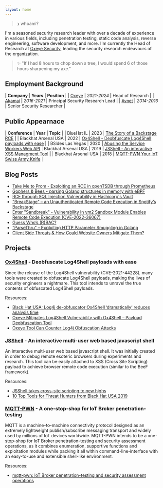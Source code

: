```yaml
---
layout: home
---
```


> `❯` whoami?

I'm a seasoned security research leader with over a decade of experience in various fields, including penetration testing, static code analysis, reverse engineering, software development, and more. I'm currently the Head of Research at [Oxeye Security](https://www.oxeye.io/), leading the security research endeavours of the organization.

> ✨ "If I had 8 hours to chop down a tree, I would spend 6 of those hours sharpening my axe."

## Employment Background

| **Company** | **Years** | **Position** |
| [Oxeye](https://www.oxeye.io/) | _2021-2024_ | Head of Research |
| [Akamai](https://www.akamai.com/) | _2016-2021_ | Principal Security Research Lead |
| [Avnet](https://www.rockwellautomation.com/en-us/capabilities/industrial-cybersecurity/it-solutions.html) | _2014-2016_ | Senior Security Researcher |

## Public Appearnace

| **Conference** | **Year** | **Topic** |
| BlueHat IL | 2023 | [The Story of a Backstage RCE](https://www.youtube.com/watch?v=PKUdLqLLAes&ab_channel=MicrosoftIsraelR%26DCenter) |
| Blackhat Arsenal USA | 2022 | [Ox4Shell - Deobfuscate Log4Shell payloads with ease](https://www.blackhat.com/us-22/arsenal/schedule/#oxshell---deobfuscate-logshell-payloads-with-ease-27997) |
| BSides Las Vegas | 2020 | [Abusing the Service Workers Web API](https://www.youtube.com/watch?v=b7V5_xnXA1U&ab_channel=BSidesLV)
| Blackhat Arsenal USA | 2019 | [JSShell - An interactive XSS Managment Tool](https://www.blackhat.com/us-19/arsenal/schedule/#jsshell-an-interactive-xss-management--browser-debugging-tool-14984) |
| Blackhat Arsenal USA | 2018 | [MQTT-PWN Your IoT Swiss Army Knife](https://www.blackhat.com/us-18/arsenal/schedule/index.html#mqtt-pwn-your-iot-swiss-army-knife-11974) |

## Blog Posts

- [Take Me to Prom - Exploiting an RCE in openTSDB through Prometheus](https://www.oxeye.io/resources/take-me-to-prom-exploiting-an-rce-in-opentsdb-through-prometheus)
- [Gophers & Bees - parsing Golang structures in memory with eBPF](https://www.oxeye.io/resources/parsing-golang-structures-in-memory-with-ebpf)
- [RCE through SQL Injection Vulnerability in Hashicorp's Vault](https://www.oxeye.io/resources/rce-through-sql-injection-vulnerability-in-hashicorps-vault)
- ["BreakStage" – an Unauthenticated Remote Code Execution in Spotify’s Backstage](https://www.oxeye.io/resources/remote-code-execution-in-spotifys-backstage)
- [Enter "Sandbreak" - Vulnerability In vm2 Sandbox Module Enables Remote Code Execution (CVE-2022-36067)](https://www.oxeye.io/resources/vm2-sandbreak-vulnerability-cve-2022-36067)
- [Guess Who’s (R)BAC?](https://www.oxeye.io/resources/guess-whos-rbac)
- [“ParseThru” – Exploiting HTTP Parameter Smuggling in Golang](https://www.oxeye.io/resources/golang-parameter-smuggling-attack)
- [Client Side Threats & How Could Website Owners Mitigate Them?](https://web.archive.org/web/20210228195217/https://blogs.akamai.com/2019/09/client-side-threats-how-could-website-owners-mitigate-them.html)

## Projects

### [Ox4Shell](https://github.com/ox-eye/Ox4Shell?tab=readme-ov-file) - Deobfuscate Log4Shell payloads with ease

Since the release of the Log4Shell vulnerability (CVE-2021-44228), many tools were created to obfuscate Log4Shell payloads, making the lives of security engineers a nightmare. This tool intends to unravel the true contents of obfuscated Log4Shell payloads.

Resources:

- [Black Hat USA: Log4j de-obfuscator Ox4Shell ‘dramatically’ reduces analysis time](https://portswigger.net/daily-swig/black-hat-usa-log4j-de-obfuscator-ox4shell-dramatically-reduces-analysis-time)
- [Oxeye Mitigates Log4Shell Vulnerability with Ox4Shell – Payload Deobfuscation Tool](https://www.oxeye.io/press-releases/oxeye-mitigates-log4shell-vulnerability-with-ox4shell-open-source)
- [Oxeye Tool Can Counter Log4j Obfuscation Attacks](https://securityboulevard.com/2022/01/oxeye-tool-can-counter-log4j-obfuscation-attacks/)

### [JSShell](https://github.com/Den1al/JSShell) - An interactive multi-user web based javascript shell

An interactive multi-user web based javascript shell. It was initially created in order to debug remote esoteric browsers during experiments and research. This tool can be easily attached to XSS (Cross Site Scripting) payload to achieve browser remote code execution (similar to the BeeF framework).

Resources:

- [JSShell takes cross-site scripting to new highs](https://portswigger.net/daily-swig/jsshell-takes-cross-site-scripting-to-new-highs)
- [10 Top Tools for Threat Hunters from Black Hat USA 2019](https://securityboulevard.com/2019/09/10-top-tools-for-threat-hunters-from-black-hat-usa-2019/)

### [MQTT-PWN](https://github.com/akamai-threat-research/mqtt-pwn) - A one-stop-shop for IoT Broker penetration-testing

MQTT is a machine-to-machine connectivity protocol designed as an extremely lightweight publish/subscribe messaging transport and widely used by millions of IoT devices worldwide. MQTT-PWN intends to be a one-stop-shop for IoT Broker penetration-testing and security assessment operations, as it combines enumeration, supportive functions and exploitation modules while packing it all within command-line-interface with an easy-to-use and extensible shell-like environment.

Resources:

- [mqtt-pwn: IoT Broker penetration-testing and security assessment operations](https://securityonline.info/mqtt-pwn/)

